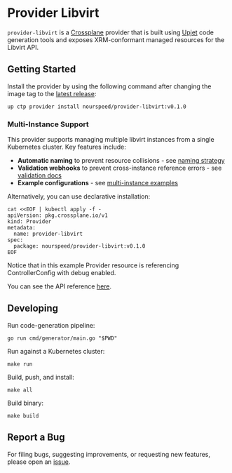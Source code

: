 # Provider Libvirt

`provider-libvirt` is a [Crossplane](https://crossplane.io/) provider that
is built using [Upjet](https://github.com/crossplane/upjet) code
generation tools and exposes XRM-conformant managed resources for the
Libvirt API.

## Getting Started

Install the provider by using the following command after changing the image tag
to the [latest release](https://marketplace.upbound.io/providers/nourspeed/provider-libvirt):
```
up ctp provider install nourspeed/provider-libvirt:v0.1.0
```

### Multi-Instance Support

This provider supports managing multiple libvirt instances from a single Kubernetes cluster. Key features include:
- **Automatic naming** to prevent resource collisions - see [naming strategy](docs/naming-strategy.md)
- **Validation webhooks** to prevent cross-instance reference errors - see [validation docs](docs/validation.md)
- **Example configurations** - see [multi-instance examples](examples/multi-instance/)

Alternatively, you can use declarative installation:
```
cat <<EOF | kubectl apply -f -
apiVersion: pkg.crossplane.io/v1
kind: Provider
metadata:
  name: provider-libvirt
spec:
  package: nourspeed/provider-libvirt:v0.1.0
EOF
```

Notice that in this example Provider resource is referencing ControllerConfig with debug enabled.

You can see the API reference [here](https://doc.crds.dev/github.com/nourspeed/provider-libvirt).

## Developing

Run code-generation pipeline:
```console
go run cmd/generator/main.go "$PWD"
```

Run against a Kubernetes cluster:

```console
make run
```

Build, push, and install:

```console
make all
```

Build binary:

```console
make build
```

## Report a Bug

For filing bugs, suggesting improvements, or requesting new features, please
open an [issue](https://github.com/nourspeed/provider-libvirt/issues).
